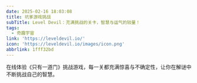 ```yaml
---
date: 2025-02-16 18:03:08
title: 坑爹游戏挑战
subTitle: Level Devil：充满挑战的关卡，智慧与运气的较量！
tags:
  - 奇趣宇宙
link: 'https://leveldevil.io/'
icon: 'https://leveldevil.io/images/icon.png'
abbrlink: 1fff32bd
---
```


在线体验《只有一道门》挑战游戏，每一关都充满惊喜与不确定性，让你在解谜中不断挑战自己的智慧。